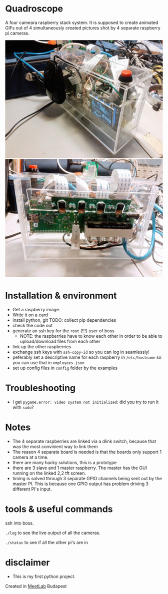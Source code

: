 # Quadroscope

A four cameara raspberry stack system. It is supposed to create 
animated GIFs out of 4 simultaneously created pictures shot by 4
separate raspberry pi cameras.

![picture of the prototype](assets/camera-1.jpg)
![picture of the prototype](assets/camera-2.jpg)

# Installation & environment

- Get a raspberry image.
- Write it on a card
- install python, git
TODO: collect pip dependencies
- check the code out
- generate an ssh key for the `root` (!!!) user of boss
    - NOTE: the raspberries have to know each other in order to be able to upload/download files from each other
- link up the other raspberries
- exchange ssh keys with `ssh-copy-id` so you can log in seamlessly!
- peferably set a descriptive name for each raspberry in `/etc/hostname` so you can use that in `employees.json`
- set up config files in `config` folder by the examples

# Troubleshooting

- I get `pygame.error: video system not initialized`: did you try to run it with `sudo`?

# Notes

- The 4 separate raspberries are linked via a dlink switch, because that was the most
convinient way to link them
- The reason 4 separate board is needed is that the boards only support 1 camera at a time.
- there are many hacky solutions, this is a prototype
- there are 3 slave and 1 master raspberry. The master has the GUI running on the linked 2,2 tft screen. 
- timing is solved through 3 separate GPIO channels being sent out by the master PI. 
This is because one GPIO output has problem driving 3 different PI's input.

# tools & useful commands

ssh into boss.

`./log` to see the live output of all the cameras.

`./status` to see if all the other pi's are in 



# disclaimer

- This is my first python project.

Created in [MeetLab](http://meetlab.hu) Budapest

